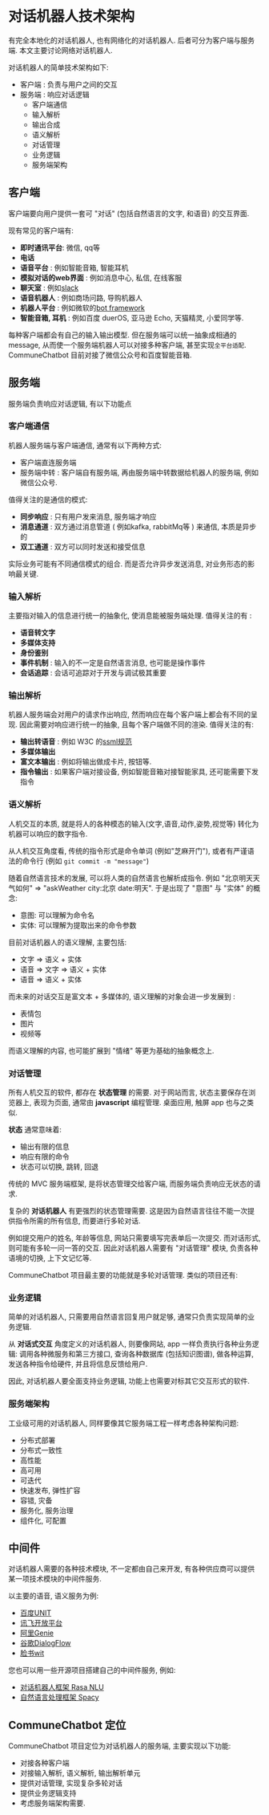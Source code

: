 #   对话机器人技术架构

有完全本地化的对话机器人, 也有网络化的对话机器人. 后者可分为客户端与服务端. 本文主要讨论网络对话机器人.

对话机器人的简单技术架构如下:

* 客户端 : 负责与用户之间的交互
* 服务端 : 响应对话逻辑
    - 客户端通信
    - 输入解析
    - 输出合成
    - 语义解析
    - 对话管理
    - 业务逻辑
    - 服务端架构

## 客户端

客户端要向用户提供一套可 "对话" (包括自然语言的文字, 和语音) 的交互界面.

现有常见的客户端有:

* __即时通讯平台__: 微信, qq等
* __电话__
* __语音平台__ : 例如智能音箱, 智能耳机
* __模拟对话的web界面__ : 例如消息中心, 私信, 在线客服
* __聊天室__ : 例如[slack](https://slack.com/intl/en-cn/)
* __语音机器人__ : 例如商场问路, 导购机器人
* __机器人平台__ : 例如微软的[bot framework](https://dev.botframework.com/)
* __智能音箱, 耳机__ : 例如百度 duerOS, 亚马逊 Echo, 天猫精灵, 小爱同学等.

每种客户端都会有自己的输入输出模型. 但在服务端可以统一抽象成相通的 message, 从而使一个服务端机器人可以对接多种客户端, 甚至实现```全平台适配```. CommuneChatbot 目前对接了微信公众号和百度智能音箱. 

## 服务端

服务端负责响应对话逻辑, 有以下功能点

### 客户端通信

机器人服务端与客户端通信, 通常有以下两种方式:

* 客户端直连服务端 
* 服务端中转 : 客户端自有服务端, 再由服务端中转数据给机器人的服务端, 例如微信公众号.

值得关注的是通信的模式:

* __同步响应__ : 只有用户发来消息, 服务端才响应
* __消息通道__ : 双方通过消息管道 ( 例如kafka, rabbitMq等 ) 来通信, 本质是异步的
* __双工通道__ : 双方可以同时发送和接受信息

实际业务可能有不同通信模式的组合. 而是否允许异步发送消息, 对业务形态的影响最关键.

### 输入解析

主要指对输入的信息进行统一的抽象化, 使消息能被服务端处理. 值得关注的有 :

* __语音转文字__
* __多媒体支持__
* __身份鉴别__
* __事件机制__ : 输入的不一定是自然语言消息, 也可能是操作事件
* __会话追踪__ : 会话可追踪对于开发与调试极其重要

### 输出解析

机器人服务端会对用户的请求作出响应, 然而响应在每个客户端上都会有不同的呈现. 因此需要对响应进行统一的抽象, 且每个客户端做不同的渲染. 值得关注的有:

* __输出转语音__ : 例如 W3C 的[ssml规范](https://www.w3.org/TR/speech-synthesis/)
* __多媒体输出__
* __富文本输出__ : 例如将输出做成卡片, 按钮等.
* __指令输出__ : 如果客户端对接设备, 例如智能音箱对接智能家具, 还可能需要下发指令

### 语义解析

人机交互的本质, 就是将人的各种模态的输入(文字,语音,动作,姿势,视觉等) 转化为机器可以响应的数字指令. 

从人机交互角度看, 传统的指令形式是命令单词 (例如"芝麻开门"), 或者有严谨语法的命令行 (例如 ```git commit -m "message"```)

随着自然语言技术的发展, 可以将人类的自然语言也解析成指令. 例如 "北京明天天气如何" => "askWeather city:北京 date:明天". 于是出现了 "意图" 与 "实体" 的概念:

* 意图: 可以理解为命令名
* 实体: 可以理解为提取出来的命令参数

目前对话机器人的语义理解, 主要包括:

* 文字 => 语义 + 实体
* 语音 => 文字 => 语义 + 实体
* 语音 => 语义 + 实体

而未来的对话交互是富文本 + 多媒体的, 语义理解的对象会进一步发展到 :

* 表情包
* 图片
* 视频等

而语义理解的内容, 也可能扩展到 "情绪" 等更为基础的抽象概念上. 

### 对话管理

所有人机交互的软件, 都存在 __状态管理__ 的需要. 对于网站而言, 状态主要保存在浏览器上, 表现为页面, 通常由 __javascript__ 编程管理. 桌面应用, 触屏 app 也与之类似.

__状态__ 通常意味着:

* 输出有限的信息
* 响应有限的命令
* 状态可以切换, 跳转, 回退

传统的 MVC 服务端框架, 是将状态管理交给客户端, 而服务端负责响应无状态的请求.

复杂的 __对话机器人__ 有更强烈的状态管理需要. 这是因为自然语言往往不能一次提供指令所需的所有信息, 而要进行多轮对话.

例如提交用户的姓名, 年龄等信息, 网站只需要填写完表单后一次提交. 而对话形式, 则可能有多轮一问一答的交互. 因此对话机器人需要有 "对话管理" 模块, 负责各种语境的切换, 上下文记忆等. 



CommuneChatbot 项目最主要的功能就是多轮对话管理. 类似的项目还有: 

### 业务逻辑

简单的对话机器人, 只需要用自然语言回复用户就足够, 通常只负责实现简单的业务逻辑. 

从 __对话式交互__ 角度定义的对话机器人, 则要像网站, app 一样负责执行各种业务逻辑: 调用各种微服务和第三方接口, 查询各种数据库 (包括知识图谱), 做各种运算, 发送各种指令给硬件, 并且将信息反馈给用户.

因此, 对话机器人要全面支持业务逻辑, 功能上也需要对标其它交互形式的软件.

### 服务端架构

工业级可用的对话机器人, 同样要像其它服务端工程一样考虑各种架构问题:

* 分布式部署
* 分布式一致性
* 高性能
* 高可用
* 可迭代
* 快速发布, 弹性扩容
* 容错, 灾备
* 服务化, 服务治理
* 组件化, 可配置

## 中间件

对话机器人需要的各种技术模块, 不一定都由自己来开发, 有各种供应商可以提供某一项技术模块的中间件服务.

以主要的语音, 语义服务为例:

* [百度UNIT](https://ai.baidu.com/unit/home)
* [讯飞开放平台](https://www.xfyun.cn/)
* [阿里Genie](https://www.aligenie.com/skills)
* [谷歌DialogFlow](https://dialogflow.com/)
* [脸书wit](http://wit.ai/)

您也可以用一些开源项目搭建自己的中间件服务, 例如:

* [对话机器人框架 Rasa NLU](https://rasa.com/)
* [自然语言处理框架 Spacy](https://spacy.io/)

## CommuneChatbot 定位

CommuneChatbot 项目定位为对话机器人的服务端, 主要实现以下功能:

* 对接各种客户端
* 对接输入解析, 语义解析, 输出解析单元
* 提供对话管理, 实现复杂多轮对话
* 提供业务逻辑支持
* 考虑服务端架构需要.


